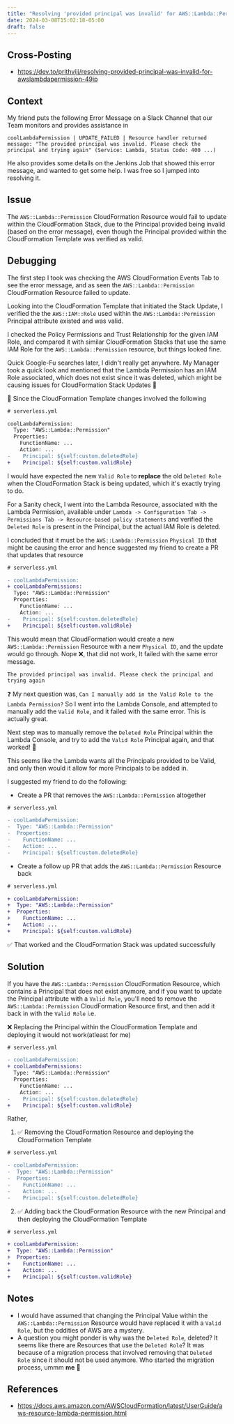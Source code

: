```yaml
---
title: "Resolving 'provided principal was invalid' for AWS::Lambda::Permission"
date: 2024-03-08T15:02:18-05:00
draft: false
---
```


## Cross-Posting

- https://dev.to/prithvijj/resolving-provided-principal-was-invalid-for-awslambdapermission-49jp

## Context

My friend puts the following Error Message on a Slack Channel that our Team monitors and provides assistance in


`coolLambdaPermission | UPDATE_FAILED | Resource handler returned message: "The provided principal was invalid. Please check the principal and trying again" (Service: Lambda, Status Code: 400 ...)`


He also provides some details on the Jenkins Job that showed this error message, and wanted to get some help. I was free so I jumped into resolving it.

## Issue

The `AWS::Lambda::Permission` CloudFormation Resource would fail to update within the CloudFormation Stack, due to the Principal provided being invalid (based on the error message), even though the Principal provided within the CloudFormation Template was verified as valid. 

## Debugging

The first step I took was checking the AWS CloudFormation Events Tab to see the error message, and as seen the `AWS::Lambda::Permission` CloudFormation Resource failed to update.

Looking into the CloudFormation Template that initiated the Stack Update, I verified the the `AWS::IAM::Role` used within the `AWS::Lambda::Permission` Principal attribute existed and was valid.

I checked the Policy Permissions and Trust Relationship for the given IAM Role, and compared it with similar CloudFormation Stacks that use the same IAM Role for the `AWS::Lambda::Permission` resource, but things looked fine.

Quick Google-Fu searches later, I didn't really get anywhere. My Manager took a quick look and mentioned that the Lambda Permission has an IAM Role associated, which does not exist since it was deleted, which might be causing issues for CloudFormation Stack Updates :shrug:

:thinking: Since the CloudFormation Template changes involved the following

```diff
# serverless.yml

coolLambdaPermission:
  Type: "AWS::Lambda::Permission"
  Properties:
    FunctionName: ...
    Action: ...
-    Principal: ${self:custom.deletedRole}
+    Principal: ${self:custom.validRole}  

```
I would have expected the new `Valid Role` to **replace** the old `Deleted Role` when the CloudFormation Stack is being updated, which it's exactly trying to do.

For a Sanity check, I went into the Lambda Resource, associated with the Lambda Permission, available under `Lambda -> Configuration Tab -> Permissions Tab -> Resource-based policy statements` and verified the `Deleted Role` is present in the Principal, but the actual IAM Role is deleted.

I concluded that it must be the `AWS::Lambda::Permission` `Physical ID` that might be causing the error and hence suggested my friend to create a PR that updates that resource


```diff
# serverless.yml

- coolLambdaPermission:
+ coolLambdaPermissions:
  Type: "AWS::Lambda::Permission"
  Properties:
    FunctionName: ...
    Action: ...
-    Principal: ${self:custom.deletedRole}
+    Principal: ${self:custom.validRole}  
```

This would mean that CloudFormation would create a new `AWS::Lambda::Permission` Resource with a new `Physical ID`, and the update would go through. Nope :x:, that did not work, It failed with the same error message.

```
The provided principal was invalid. Please check the principal and trying again
```

:question: My next question was, `Can I manually add in the Valid Role to the Lambda Permission?` So I went into the Lambda Console, and attempted to manually add the `Valid Role`, and it failed with the same error. This is actually great.

Next step was to manually remove the `Deleted Role` Principal within the Lambda Console, and try to add the `Valid Role` Principal again, and that worked! :tada:

This seems like the Lambda wants all the Principals provided to be Valid, and only then would it allow for more Principals to be added in.

I suggested my friend to do the following:
- Create a PR that removes the `AWS::Lambda::Permission` altogether

```diff
# serverless.yml

- coolLambdaPermission:
-  Type: "AWS::Lambda::Permission"
-  Properties:
-    FunctionName: ...
-    Action: ...
-    Principal: ${self:custom.deletedRole}
```
- Create a follow up PR that adds the `AWS::Lambda::Permission` Resource back

```diff
# serverless.yml

+ coolLambdaPermission:
+  Type: "AWS::Lambda::Permission"
+  Properties:
+    FunctionName: ...
+    Action: ...
+    Principal: ${self:custom.validRole}
```

:white_check_mark: That worked and the CloudFormation Stack was updated successfully


## Solution

If you have the `AWS::Lambda::Permission` CloudFormation Resource, which contains a Principal that does not exist anymore, and if you want to update the Principal attribute with a `Valid Role`, you'll need to remove the `AWS::Lambda::Permission` CloudFormation Resource first, and then add it back in with the `Valid Role`
i.e.

:x: Replacing the Principal within the CloudFormation Template and deploying it would not work(atleast for me) 

```diff
# serverless.yml

- coolLambdaPermission:
+ coolLambdaPermissions:
  Type: "AWS::Lambda::Permission"
  Properties:
    FunctionName: ...
    Action: ...
-    Principal: ${self:custom.deletedRole}
+    Principal: ${self:custom.validRole}  
```

Rather,

1. :white_check_mark: Removing the CloudFormation Resource and deploying the CloudFormation Template

``` diff
# serverless.yml

- coolLambdaPermission:
-  Type: "AWS::Lambda::Permission"
-  Properties:
-    FunctionName: ...
-    Action: ...
-    Principal: ${self:custom.deletedRole}
```

2. :white_check_mark: Adding back the CloudFormation Resource with the new Principal and then deploying the CloudFormation Template

```diff
# serverless.yml

+ coolLambdaPermission:
+  Type: "AWS::Lambda::Permission"
+  Properties:
+    FunctionName: ...
+    Action: ...
+    Principal: ${self:custom.validRole}
```

## Notes

- I would have assumed that changing the Principal Value within the `AWS::Lambda::Permission` Resource would have replaced it with a `Valid Role`, but the oddities of AWS are a mystery.
- A question you might ponder is why was the `Deleted Role`, deleted? It seems like there are Resources that use the `Deleted Role`? It was because of a migration process that involved removing that `Deleted Role` since it should not be used anymore. Who started the migration process, ummm **me** :grimacing:

## References

- https://docs.aws.amazon.com/AWSCloudFormation/latest/UserGuide/aws-resource-lambda-permission.html




<!---
First thing was checked the CloudFormation Stack Event Log to see the error message,

Next was checking the CloudFormation Template that caused the updated, and verifying the AWS::IAM::Role that was used for the principal, whether it exists, turns out it does

Next checked the Policy within the given IAM Role and compared it with other CloudFormation stacks, and it still looks good

My manager took a quick look and suggested it could be because the lambda permission role being used previously does not exist since it was deleted, so maybe that could be the case

For sanity check, went into the Lambda that used the lamdba::permission and verified that the role being used does not exist. 

Alright seems like since the role does not exist, cloudformation might be throwing an error when attempting to replace the Principal but can't due to an invalid principal being valid

I suggested my friend to change the CloudFormation Resource such that it's logical id changes, which should hopefully delete the old lambda permisison resource, and add in the new lambda permission resource , but that deployment also failed with the same error

Next thing was to verify, can I just manually add in the role to verify if the new role works, and after attempting to manually add it in, it fails with the same error.

This gives me the idea to then manually delete the lambda permission role that doesn't exist, and try again, and turns out it worked.

Seems like lambda permission would not allow you to add in more principals if one of the principal is invalid.

So my final suggestion was to remove that specific cloudformation resource and let it deploy, and the add the cloudformation resource back in,
--->

